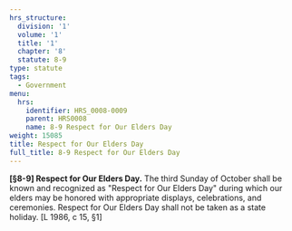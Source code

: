 ```yaml
---
hrs_structure:
  division: '1'
  volume: '1'
  title: '1'
  chapter: '8'
  statute: 8-9
type: statute
tags:
  - Government
menu:
  hrs:
    identifier: HRS_0008-0009
    parent: HRS0008
    name: 8-9 Respect for Our Elders Day
weight: 15085
title: Respect for Our Elders Day
full_title: 8-9 Respect for Our Elders Day
---
```

**[§8-9] Respect for Our Elders Day.** The third Sunday of October shall be known and recognized as "Respect for Our Elders Day" during which our elders may be honored with appropriate displays, celebrations, and ceremonies. Respect for Our Elders Day shall not be taken as a state holiday. [L 1986, c 15, §1]